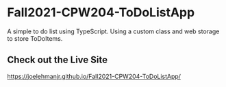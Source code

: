 # Fall2021-CPW204-ToDoListApp
A simple to do list using TypeScript. Using a custom class and web storage to store ToDoItems.

## Check out the Live Site
https://joelehmanjr.github.io/Fall2021-CPW204-ToDoListApp/
